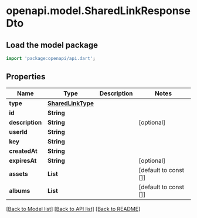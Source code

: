 # openapi.model.SharedLinkResponseDto

## Load the model package
```dart
import 'package:openapi/api.dart';
```

## Properties
Name | Type | Description | Notes
------------ | ------------- | ------------- | -------------
**type** | [**SharedLinkType**](SharedLinkType.md) |  | 
**id** | **String** |  | 
**description** | **String** |  | [optional] 
**userId** | **String** |  | 
**key** | **String** |  | 
**createdAt** | **String** |  | 
**expiresAt** | **String** |  | [optional] 
**assets** | **List<String>** |  | [default to const []]
**albums** | **List<String>** |  | [default to const []]

[[Back to Model list]](../README.md#documentation-for-models) [[Back to API list]](../README.md#documentation-for-api-endpoints) [[Back to README]](../README.md)


